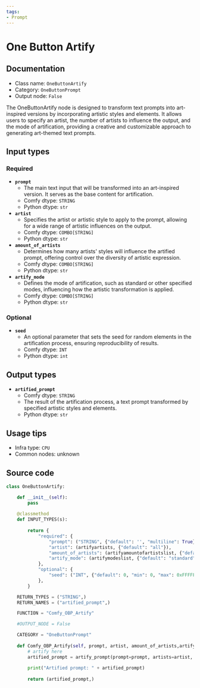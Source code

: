 ```yaml
---
tags:
- Prompt
---
```


# One Button Artify
## Documentation
- Class name: `OneButtonArtify`
- Category: `OneButtonPrompt`
- Output node: `False`

The OneButtonArtify node is designed to transform text prompts into art-inspired versions by incorporating artistic styles and elements. It allows users to specify an artist, the number of artists to influence the output, and the mode of artification, providing a creative and customizable approach to generating art-themed text prompts.
## Input types
### Required
- **`prompt`**
    - The main text input that will be transformed into an art-inspired version. It serves as the base content for artification.
    - Comfy dtype: `STRING`
    - Python dtype: `str`
- **`artist`**
    - Specifies the artist or artistic style to apply to the prompt, allowing for a wide range of artistic influences on the output.
    - Comfy dtype: `COMBO[STRING]`
    - Python dtype: `str`
- **`amount_of_artists`**
    - Determines how many artists' styles will influence the artified prompt, offering control over the diversity of artistic expression.
    - Comfy dtype: `COMBO[STRING]`
    - Python dtype: `str`
- **`artify_mode`**
    - Defines the mode of artification, such as standard or other specified modes, influencing how the artistic transformation is applied.
    - Comfy dtype: `COMBO[STRING]`
    - Python dtype: `str`
### Optional
- **`seed`**
    - An optional parameter that sets the seed for random elements in the artification process, ensuring reproducibility of results.
    - Comfy dtype: `INT`
    - Python dtype: `int`
## Output types
- **`artified_prompt`**
    - Comfy dtype: `STRING`
    - The result of the artification process, a text prompt transformed by specified artistic styles and elements.
    - Python dtype: `str`
## Usage tips
- Infra type: `CPU`
- Common nodes: unknown


## Source code
```python
class OneButtonArtify:

    def __init__(self):
        pass
    
    @classmethod
    def INPUT_TYPES(s):
               
        return {
            "required": {
                "prompt": ("STRING", {"default": '', "multiline": True}),
                "artist": (artifyartists, {"default": "all"}),
                "amount_of_artists": (artifyamountofartistslist, {"default": "1"}),
                "artify_mode": (artifymodeslist, {"default": "standard"})
            },
            "optional": {                
                "seed": ("INT", {"default": 0, "min": 0, "max": 0xFFFFFFFFFFFFFFFF}),
            },
        }

    RETURN_TYPES = ("STRING",)
    RETURN_NAMES = ("artified_prompt",)

    FUNCTION = "Comfy_OBP_Artify"

    #OUTPUT_NODE = False

    CATEGORY = "OneButtonPrompt"
    
    def Comfy_OBP_Artify(self, prompt, artist, amount_of_artists,artify_mode, seed):
        # artify here
        artified_prompt = artify_prompt(prompt=prompt, artists=artist, amountofartists=amount_of_artists, mode=artify_mode, seed=seed)
        
        print("Artified prompt: " + artified_prompt)
        
        return (artified_prompt,)

```
